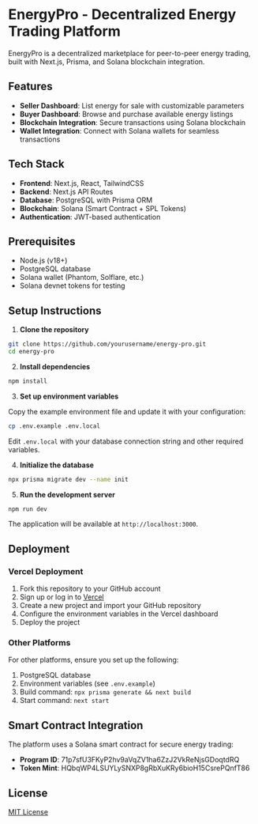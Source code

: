 # EnergyPro - Decentralized Energy Trading Platform

EnergyPro is a decentralized marketplace for peer-to-peer energy trading, built with Next.js, Prisma, and Solana blockchain integration.

## Features

- **Seller Dashboard**: List energy for sale with customizable parameters
- **Buyer Dashboard**: Browse and purchase available energy listings
- **Blockchain Integration**: Secure transactions using Solana blockchain
- **Wallet Integration**: Connect with Solana wallets for seamless transactions

## Tech Stack

- **Frontend**: Next.js, React, TailwindCSS
- **Backend**: Next.js API Routes
- **Database**: PostgreSQL with Prisma ORM
- **Blockchain**: Solana (Smart Contract + SPL Tokens)
- **Authentication**: JWT-based authentication

## Prerequisites

- Node.js (v18+)
- PostgreSQL database
- Solana wallet (Phantom, Solflare, etc.)
- Solana devnet tokens for testing

## Setup Instructions

1. **Clone the repository**

```bash
git clone https://github.com/yourusername/energy-pro.git
cd energy-pro
```

2. **Install dependencies**

```bash
npm install
```

3. **Set up environment variables**

Copy the example environment file and update it with your configuration:

```bash
cp .env.example .env.local
```

Edit `.env.local` with your database connection string and other required variables.

4. **Initialize the database**

```bash
npx prisma migrate dev --name init
```

5. **Run the development server**

```bash
npm run dev
```

The application will be available at `http://localhost:3000`.

## Deployment

### Vercel Deployment

1. Fork this repository to your GitHub account
2. Sign up or log in to [Vercel](https://vercel.com)
3. Create a new project and import your GitHub repository
4. Configure the environment variables in the Vercel dashboard
5. Deploy the project

### Other Platforms

For other platforms, ensure you set up the following:

1. PostgreSQL database
2. Environment variables (see `.env.example`)
3. Build command: `npx prisma generate && next build`
4. Start command: `next start`

## Smart Contract Integration

The platform uses a Solana smart contract for secure energy trading:

- **Program ID**: 71p7sfU3FKyP2hv9aVqZV1ha6ZzJ2VkReNjsGDoqtdRQ
- **Token Mint**: HQbqWP4LSUYLySNXP8gRbXuKRy6bioH15CsrePQnfT86

## License

[MIT License](LICENSE)
